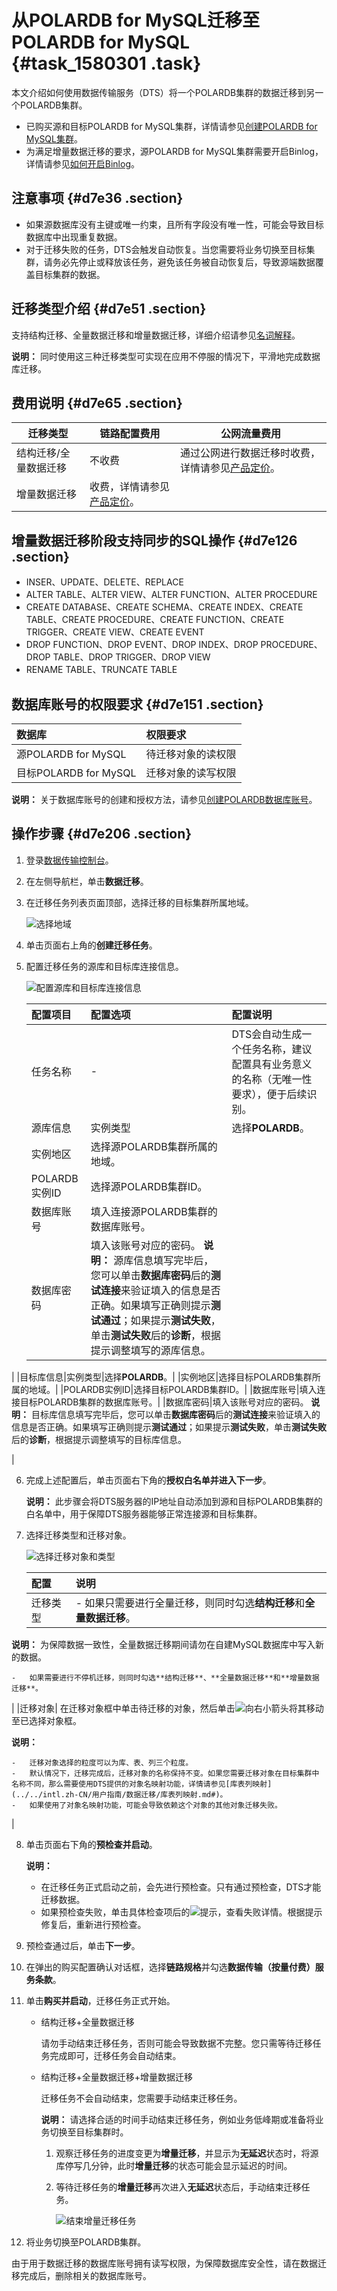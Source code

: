 # 从POLARDB for MySQL迁移至POLARDB for MySQL {#task_1580301 .task}

本文介绍如何使用数据传输服务（DTS）将一个POLARDB集群的数据迁移到另一个POLARDB集群。

-   已购买源和目标POLARDB for MySQL集群，详情请参见[创建POLARDB for MySQL集群](https://help.aliyun.com/document_detail/58769.html)。
-   为满足增量数据迁移的要求，源POLARDB for MySQL集群需要开启Binlog，详情请参见[如何开启Binlog](https://help.aliyun.com/document_detail/113546.html)。

## 注意事项 {#d7e36 .section}

-   如果源数据库没有主键或唯一约束，且所有字段没有唯一性，可能会导致目标数据库中出现重复数据。
-   对于迁移失败的任务，DTS会触发自动恢复。当您需要将业务切换至目标集群，请务必先停止或释放该任务，避免该任务被自动恢复后，导致源端数据覆盖目标集群的数据。

## 迁移类型介绍 {#d7e51 .section}

支持结构迁移、全量数据迁移和增量数据迁移，详细介绍请参见[名词解释](../../intl.zh-CN/产品简介/名词解释.md#)。

**说明：** 同时使用这三种迁移类型可实现在应用不停服的情况下，平滑地完成数据库迁移。

## 费用说明 {#d7e65 .section}

|迁移类型|链路配置费用|公网流量费用|
|----|------|------|
|结构迁移/全量数据迁移|不收费|通过公网进行数据迁移时收费，详情请参见[产品定价](../../intl.zh-CN/产品定价/产品定价.md#)。|
|增量数据迁移|收费，详情请参见[产品定价](../../intl.zh-CN/产品定价/产品定价.md#)。|

## 增量数据迁移阶段支持同步的SQL操作 {#d7e126 .section}

-   INSER、UPDATE、DELETE、REPLACE
-   ALTER TABLE、ALTER VIEW、ALTER FUNCTION、ALTER PROCEDURE
-   CREATE DATABASE、CREATE SCHEMA、CREATE INDEX、CREATE TABLE、CREATE PROCEDURE、CREATE FUNCTION、CREATE TRIGGER、CREATE VIEW、CREATE EVENT
-   DROP FUNCTION、DROP EVENT、DROP INDEX、DROP PROCEDURE、DROP TABLE、DROP TRIGGER、DROP VIEW
-   RENAME TABLE、TRUNCATE TABLE

## 数据库账号的权限要求 {#d7e151 .section}

|数据库|权限要求|
|:--|:---|
|源POLARDB for MySQL|待迁移对象的读权限|
|目标POLARDB for MySQL|迁移对象的读写权限|

**说明：** 关于数据库账号的创建和授权方法，请参见[创建POLARDB数据库账号](https://help.aliyun.com/document_detail/68508.html?spm=a2c4g.11186623.2.10.3f657dd3d4orj4)。

## 操作步骤 {#d7e206 .section}

1.  登录[数据传输控制台](https://dts-intl.console.aliyun.com/)。
2.  在左侧导航栏，单击**数据迁移**。
3.  在迁移任务列表页面顶部，选择迁移的目标集群所属地域。 

    ![选择地域](http://static-aliyun-doc.oss-cn-hangzhou.aliyuncs.com/assets/img/711733/156681387250439_zh-CN.png)

4.  单击页面右上角的**创建迁移任务**。
5.  配置迁移任务的源库和目标库连接信息。 

    ![配置源库和目标库连接信息](http://static-aliyun-doc.oss-cn-hangzhou.aliyuncs.com/assets/img/1436590/156681387256870_zh-CN.png)

    |配置项目|配置选项|配置说明|
    |:---|:---|:---|
    |任务名称|-|DTS会自动生成一个任务名称，建议配置具有业务意义的名称（无唯一性要求），便于后续识别。|
    |源库信息|实例类型|选择**POLARDB**。|
    |实例地区|选择源POLARDB集群所属的地域。|
    |POLARDB实例ID|选择源POLARDB集群ID。|
    |数据库账号|填入连接源POLARDB集群的数据库账号。|
    |数据库密码|填入该账号对应的密码。 **说明：** 源库信息填写完毕后，您可以单击**数据库密码**后的**测试连接**来验证填入的信息是否正确。如果填写正确则提示**测试通过**；如果提示**测试失败**，单击**测试失败**后的**诊断**，根据提示调整填写的源库信息。

 |
    |目标库信息|实例类型|选择**POLARDB**。|
    |实例地区|选择目标POLARDB集群所属的地域。|
    |POLARDB实例ID|选择目标POLARDB集群ID。|
    |数据库账号|填入连接目标POLARDB集群的数据库账号。|
    |数据库密码|填入该账号对应的密码。 **说明：** 目标库信息填写完毕后，您可以单击**数据库密码**后的**测试连接**来验证填入的信息是否正确。如果填写正确则提示**测试通过**；如果提示**测试失败**，单击**测试失败**后的**诊断**，根据提示调整填写的目标库信息。

 |

6.  完成上述配置后，单击页面右下角的**授权白名单并进入下一步**。 

    **说明：** 此步骤会将DTS服务器的IP地址自动添加到源和目标POLARDB集群的白名单中，用于保障DTS服务器能够正常连接源和目标集群。

7.  选择迁移类型和迁移对象。 

    ![选择迁移对象和类型](http://static-aliyun-doc.oss-cn-hangzhou.aliyuncs.com/assets/img/1436590/156681387256880_zh-CN.png)

    |配置|说明|
    |:-|:-|
    |迁移类型|     -   如果只需要进行全量迁移，则同时勾选**结构迁移**和**全量数据迁移**。

**说明：** 为保障数据一致性，全量数据迁移期间请勿在自建MySQL数据库中写入新的数据。

    -   如果需要进行不停机迁移，则同时勾选**结构迁移**、**全量数据迁移**和**增量数据迁移**。
 |
    |迁移对象| 在迁移对象框中单击待迁移的对象，然后单击![向右小箭头](http://static-aliyun-doc.oss-cn-hangzhou.aliyuncs.com/assets/img/79929/156681387240698_zh-CN.png)将其移动至已选择对象框。

 **说明：** 

    -   迁移对象选择的粒度可以为库、表、列三个粒度。
    -   默认情况下，迁移完成后，迁移对象的名称保持不变。如果您需要迁移对象在目标集群中名称不同，那么需要使用DTS提供的对象名映射功能，详情请参见[库表列映射](../../intl.zh-CN/用户指南/数据迁移/库表列映射.md#)。
    -   如果使用了对象名映射功能，可能会导致依赖这个对象的其他对象迁移失败。
 |

8.  单击页面右下角的**预检查并启动**。 

    **说明：** 

    -   在迁移任务正式启动之前，会先进行预检查。只有通过预检查，DTS才能迁移数据。
    -   如果预检查失败，单击具体检查项后的![提示](http://static-aliyun-doc.oss-cn-hangzhou.aliyuncs.com/assets/img/17095/156681387247468_zh-CN.png)，查看失败详情。根据提示修复后，重新进行预检查。
9.  预检查通过后，单击**下一步**。
10. 在弹出的购买配置确认对话框，选择**链路规格**并勾选**数据传输（按量付费）服务条款**。
11. 单击**购买并启动**，迁移任务正式开始。 
    -   结构迁移+全量数据迁移

        请勿手动结束迁移任务，否则可能会导致数据不完整。您只需等待迁移任务完成即可，迁移任务会自动结束。

    -   结构迁移+全量数据迁移+增量数据迁移

        迁移任务不会自动结束，您需要手动结束迁移任务。

        **说明：** 请选择合适的时间手动结束迁移任务，例如业务低峰期或准备将业务切换至目标集群时。

        1.  观察迁移任务的进度变更为**增量迁移**，并显示为**无延迟**状态时，将源库停写几分钟，此时**增量迁移**的状态可能会显示延迟的时间。
        2.  等待迁移任务的**增量迁移**再次进入**无延迟**状态后，手动结束迁移任务。

            ![结束增量迁移任务](http://static-aliyun-doc.oss-cn-hangzhou.aliyuncs.com/assets/img/17104/156681387347604_zh-CN.png)

12. 将业务切换至POLARDB集群。

由于用于数据迁移的数据库账号拥有读写权限，为保障数据库安全性，请在数据迁移完成后，删除相关的数据库账号。

